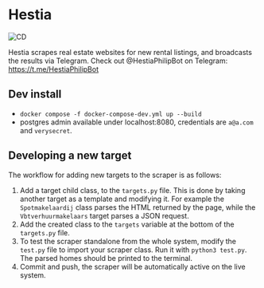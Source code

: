 # Hestia

![CD](https://woodpecker-ci.nas1.philipgroet.nl/api/badges/2/status.svg)

Hestia scrapes real estate websites for new rental listings, and broadcasts the results via Telegram. Check out @HestiaPhilipBot on Telegram: https://t.me/HestiaPhilipBot

## Dev install

- `docker compose -f docker-compose-dev.yml up --build`
- postgres admin available under localhost:8080, credentials are `a@a.com` and `verysecret`.

## Developing a new target

The workflow for adding new targets to the scraper is as follows:

1. Add a target child class, to the `targets.py` file. This is done by taking another target as a template and modifying it. For example the `Spotmakelaardij` class parses the HTML returned by the page, while the `Vbtverhuurmakelaars` target parses a JSON request.
2. Add the created class to the `targets` variable at the bottom of the `targets.py` file.
3. To test the scraper standalone from the whole system, modify the `test.py` file to import your scraper class. Run it with `python3 test.py`. The parsed homes should be printed to the terminal.
4. Commit and push, the scraper will be automatically active on the live system.
